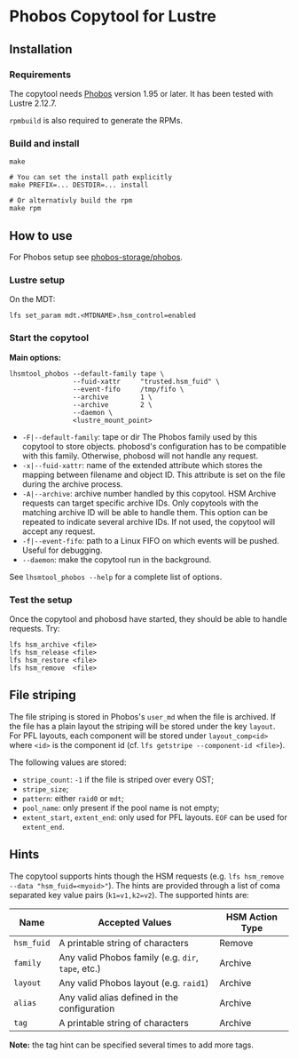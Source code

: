 # Phobos Copytool for Lustre

## Installation

### Requirements

The copytool needs [Phobos](https://github.com/phobos-storage/phobos) version
1.95 or later. It has been tested with Lustre 2.12.7.

`rpmbuild` is also required to generate the RPMs.

### Build and install

```
make

# You can set the install path explicitly
make PREFIX=... DESTDIR=... install

# Or alternativly build the rpm
make rpm
```

## How to use

For Phobos setup see [phobos-storage/phobos](https://github.com/phobos-storage/phobos).

### Lustre setup

On the MDT:
```
lfs set_param mdt.<MTDNAME>.hsm_control=enabled
```

### Start the copytool

**Main options:**

```
lhsmtool_phobos --default-family tape \
                --fuid-xattr     "trusted.hsm_fuid" \
                --event-fifo     /tmp/fifo \
                --archive        1 \
                --archive        2 \
                --daemon \
                <lustre_mount_point>
```

- `-F|--default-family`: tape or dir
  The Phobos family used by this copytool to store objects. phobosd's
  configuration has to be compatible with this family. Otherwise, phobosd will
  not handle any request.
- `-x|--fuid-xattr`: name of the extended attribute which stores the mapping
  between filename and object ID. This attribute is set on the file during the
  archive process.
- `-A|--archive`: archive number handled by this copytool. HSM Archive requests
  can target specific archive IDs. Only copytools with the matching archive ID
  will be able to handle them. This option can be repeated to indicate several
  archive IDs. If not used, the copytool will accept any request.
- `-f|--event-fifo`: path to a Linux FIFO on which events will be pushed.
  Useful for debugging.
- `--daemon`: make the copytool run in the background.

See `lhsmtool_phobos --help` for a complete list of options.

### Test the setup

Once the copytool and phobosd have started, they should be able to handle
requests. Try:

```
lfs hsm_archive <file>
lfs hsm_release <file>
lfs hsm_restore <file>
lfs hsm_remove  <file>
```

## File striping

The file striping is stored in Phobos's `user_md` when the file is archived.
If the file has a plain layout the striping will be stored under the key
`layout`. For PFL layouts, each component will be stored under `layout_comp<id>`
where `<id>` is the component id (cf. `lfs getstripe --component-id <file>`).

The following values are stored:

- `stripe_count`: `-1` if the file is striped over every OST;
- `stripe_size`;
- `pattern`: either `raid0` or `mdt`;
- `pool_name`: only present if the pool name is not empty;
- `extent_start`, `extent_end`: only used for PFL layouts. `EOF` can be used
  for `extent_end`.

## Hints

The copytool supports hints though the HSM requests (e.g. `lfs hsm_remove
--data "hsm_fuid=<myoid>"`). The hints are provided through a list of coma
separated key value pairs (`k1=v1,k2=v2`). The supported hints are:

| Name          | Accepted Values                                    | HSM Action Type |
| ------------- | -------------------------------------------------- | --------------- |
| `hsm_fuid`    | A printable string of characters                   | Remove          |
| `family`      | Any valid Phobos family (e.g. `dir`, `tape`, etc.) | Archive         |
| `layout`      | Any valid Phobos layout (e.g. `raid1`)             | Archive         |
| `alias`       | Any valid alias defined in the configuration       | Archive         |
| `tag`         | A printable string of characters                   | Archive         |

**Note:** the tag hint can be specified several times to add more tags.
